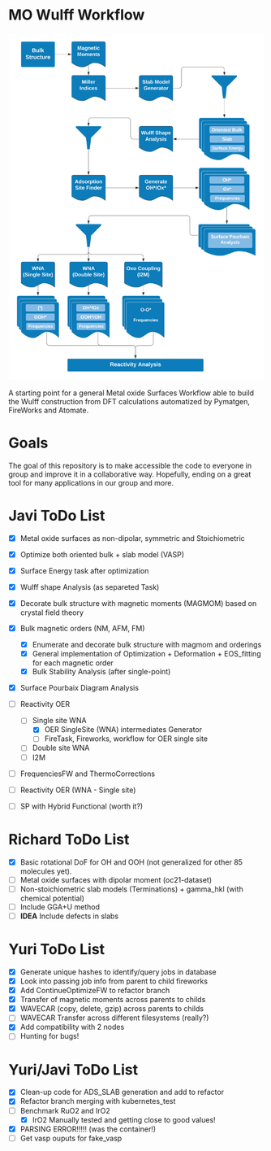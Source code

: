 # MO Wulff Workflow

![workflow](img/MO_Workflow.png)

A starting point for a general Metal oxide Surfaces Workflow able to build the Wulff construction from DFT calculations automatized by Pymatgen, FireWorks and Atomate.

# Goals

The goal of this repository is to make accessible the code to everyone in group and
improve it in a collaborative way. Hopefully, ending on a great tool for many applications
in our group and more.

# Javi ToDo List

- [x] Metal oxide surfaces as non-dipolar, symmetric and Stoichiometric
- [x] Optimize both oriented bulk + slab model (VASP)
- [x] Surface Energy task after optimization
- [x] Wulff shape Analysis (as separeted Task)
- [x] Decorate bulk structure with magnetic moments (MAGMOM) based on crystal field theory
- [x] Bulk magnetic orders (NM, AFM, FM)
	- [x] Enumerate and decorate bulk structure with magmom and orderings
	- [x] General implementation of Optimization + Deformation + EOS_fitting for each magnetic order
	- [x] Bulk Stability Analysis (after single-point)
- [x] Surface Pourbaix Diagram Analysis
- [ ] Reactivity OER
	- [ ] Single site WNA
		- [x] OER SingleSite (WNA) intermediates Generator
		- [ ] FireTask, Fireworks, workflow for OER single site 
	- [ ] Double site WNA
	- [ ] I2M
- [ ] FrequenciesFW and ThermoCorrections
- [ ] Reactivity OER (WNA - Single site)
- [ ] SP with Hybrid Functional (worth it?)


# Richard ToDo List

- [x] Basic rotational DoF for OH and OOH (not generalized for other 85 molecules yet).
- [ ] Metal oxide surfaces with dipolar moment (oc21-dataset)
- [ ] Non-stoichiometric slab models (Terminations) + gamma_hkl (with chemical potential)
- [ ] Include GGA+U method
- [ ] **IDEA** Include defects in slabs

# Yuri ToDo List

- [x] Generate unique hashes to identify/query jobs in database
- [x] Look into passing job info from parent to child fireworks
- [x] Add ContinueOptimizeFW to refactor branch
- [x] Transfer of magnetic moments across parents to childs
- [x] WAVECAR (copy, delete, gzip) across parents to childs
- [ ] WAVECAR Transfer across different filesystems (really?)
- [x] Add compatibility with 2 nodes
- [ ] Hunting for bugs!

# Yuri/Javi ToDo List

- [x] Clean-up code for ADS_SLAB generation and add to refactor
- [x] Refactor branch merging with kubernetes_test
- [ ] Benchmark RuO2 and IrO2
	- [x] IrO2 Manually tested and getting close to good values!
- [x] PARSING ERROR!!!!! (was the container!)
- [ ] Get vasp ouputs for fake_vasp
